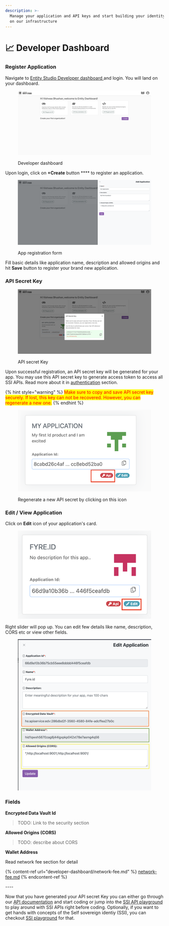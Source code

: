 ```yaml
---
description: >-
  Manage your application and API keys and start building your identity product
  on our infrastructure
---
```


# 📈 Developer Dashboard

### Register Application&#x20;

Navigate to [Entity Studio Developer dashboard ](https://entity.hypersign.id)and login. You will land on your dashboard.&#x20;

<figure><img src="../.gitbook/assets/image (2).png" alt=""><figcaption><p>Developer dashboard</p></figcaption></figure>

Upon login, click on **+Create** button **** to register an application.&#x20;

<figure><img src="../.gitbook/assets/image (1) (2).png" alt=""><figcaption><p>App registration form</p></figcaption></figure>

Fill basic details like application name, description and allowed origins and hit **Save** button to register your brand new application.



### API Secret Key

<figure><img src="../.gitbook/assets/image (16) (1).png" alt=""><figcaption><p>API secret Key</p></figcaption></figure>

Upon successful registration, an API secret key will be generated for your app. You may use this API secret key to generate access token to access all SSI APIs. Read more about it in [authentication](api-doc/authentication.md) section.&#x20;

{% hint style="warning" %}
<mark style="color:red;">Make sure to copy and save API secret key securely. If lost, this key can not be recovered. However, you can regenerate a new one.</mark>
{% endhint %}

<figure><img src="../.gitbook/assets/Screenshot 2023-02-16 at 1.01.50 AM.png" alt=""><figcaption><p>Regenerate a new API secret by clicking on this icon</p></figcaption></figure>



### Edit / View Application

Click on **Edit** icon of your application's card.&#x20;

<figure><img src="../.gitbook/assets/Screenshot 2023-02-16 at 4.01.33 PM.png" alt=""><figcaption></figcaption></figure>

Right slider will pop up. You can edit few details like name, description, CORS etc or view other fields.&#x20;

<figure><img src="../.gitbook/assets/Screenshot 2023-02-16 at 4.16.41 PM.png" alt=""><figcaption></figcaption></figure>

### Fields

**Encrypted Data Vault Id**

> TODO: Link to the security section

**Allowed Origins (CORS)**

> TODO: describe about CORS

**Wallet Address**

Read network fee section for detail

{% content-ref url="developer-dashboard/network-fee.md" %}
[network-fee.md](developer-dashboard/network-fee.md)
{% endcontent-ref %}



\----





Now that you have generated your API secret Key you can either go through our [API documentation](api-doc/) and start coding or jump into the [SSI API playground](api-playground.md) to play around with SSI APIs right before coding. Optionally, if you want  to get hands with concepts of the Self sovereign identiy (SSI), you can checkout [SSI playground](ssi-playground.md) for that.&#x20;

###
